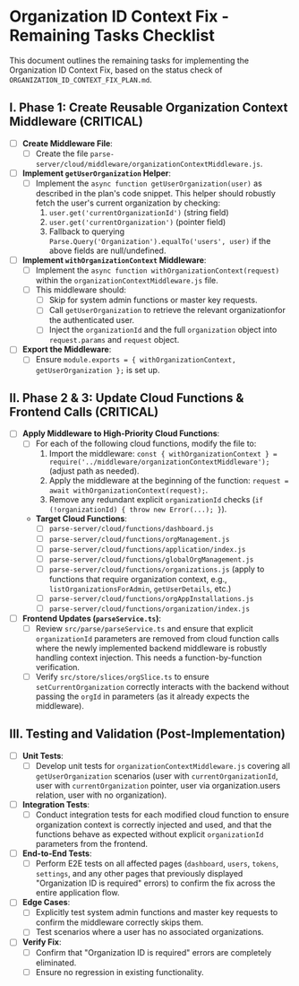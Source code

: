 # Organization ID Context Fix - Remaining Tasks Checklist

This document outlines the remaining tasks for implementing the Organization ID Context Fix, based on the status check of `ORGANIZATION_ID_CONTEXT_FIX_PLAN.md`.

## I. Phase 1: Create Reusable Organization Context Middleware (CRITICAL)

- [ ] **Create Middleware File**:
    - [ ] Create the file `parse-server/cloud/middleware/organizationContextMiddleware.js`.
- [ ] **Implement `getUserOrganization` Helper**:
    - [ ] Implement the `async function getUserOrganization(user)` as described in the plan's code snippet. This helper should robustly fetch the user's current organization by checking:
        1.  `user.get('currentOrganizationId')` (string field)
        2.  `user.get('currentOrganization')` (pointer field)
        3.  Fallback to querying `Parse.Query('Organization').equalTo('users', user)` if the above fields are null/undefined.
- [ ] **Implement `withOrganizationContext` Middleware**:
    - [ ] Implement the `async function withOrganizationContext(request)` within the `organizationContextMiddleware.js` file.
    - [ ] This middleware should:
        - [ ] Skip for system admin functions or master key requests.
        - [ ] Call `getUserOrganization` to retrieve the relevant organizationfor the authenticated user.
        - [ ] Inject the `organizationId` and the full `organization` object into `request.params` and `request` object.
- [ ] **Export the Middleware**:
    - [ ] Ensure `module.exports = { withOrganizationContext, getUserOrganization };` is set up.

## II. Phase 2 & 3: Update Cloud Functions & Frontend Calls (CRITICAL)

- [ ] **Apply Middleware to High-Priority Cloud Functions**:
    - [ ] For each of the following cloud functions, modify the file to:
        1.  Import the middleware: `const { withOrganizationContext } = require('../middleware/organizationContextMiddleware');` (adjust path as needed).
        2.  Apply the middleware at the beginning of the function: `request = await withOrganizationContext(request);`.
        3.  Remove any redundant explicit `organizationId` checks (`if (!organizationId) { throw new Error(...); }`).

    - **Target Cloud Functions**:
        - [ ] `parse-server/cloud/functions/dashboard.js`
        - [ ] `parse-server/cloud/functions/orgManagement.js`
        - [ ] `parse-server/cloud/functions/application/index.js`
        - [ ] `parse-server/cloud/functions/globalOrgManagement.js`
        - [ ] `parse-server/cloud/functions/organizations.js` (apply to functions that require organization context, e.g., `listOrganizationsForAdmin`, `getUserDetails`, etc.)
        - [ ] `parse-server/cloud/functions/orgAppInstallations.js`
        - [ ] `parse-server/cloud/functions/organization/index.js`

- [ ] **Frontend Updates (`parseService.ts`)**:
    - [ ] Review `src/parse/parseService.ts` and ensure that explicit `organizationId` parameters are removed from cloud function calls where the newly implemented backend middleware is robustly handling context injection. This needs a function-by-function verification.
    - [ ] Verify `src/store/slices/orgSlice.ts` to ensure `setCurrentOrganization` correctly interacts with the backend without passing the `orgId` in parameters (as it already expects the middleware).

## III. Testing and Validation (Post-Implementation)

- [ ] **Unit Tests**:
    - [ ] Develop unit tests for `organizationContextMiddleware.js` covering all `getUserOrganization` scenarios (user with `currentOrganizationId`, user with `currentOrganization` pointer, user via organization.users relation, user with no organization).
- [ ] **Integration Tests**:
    - [ ] Conduct integration tests for each modified cloud function to ensure organization context is correctly injected and used, and that the functions behave as expected without explicit `organizationId` parameters from the frontend.
- [ ] **End-to-End Tests**:
    - [ ] Perform E2E tests on all affected pages (`dashboard`, `users`, `tokens`, `settings`, and any other pages that previously displayed "Organization ID is required" errors) to confirm the fix across the entire application flow.
- [ ] **Edge Cases**:
    - [ ] Explicitly test system admin functions and master key requests to confirm the middleware correctly skips them.
    - [ ] Test scenarios where a user has no associated organizations.
- [ ] **Verify Fix**:
    - [ ] Confirm that "Organization ID is required" errors are completely eliminated.
    - [ ] Ensure no regression in existing functionality.